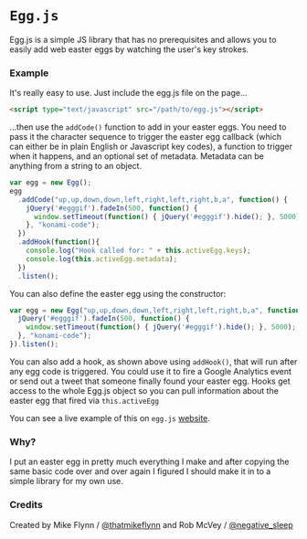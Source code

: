 # `Egg.js`

Egg.js is a simple JS library that has no prerequisites and allows you to easily add web easter eggs by watching the user's key strokes.

### Example

It's really easy to use. Just include the egg.js file on the page...

```html
<script type="text/javascript" src="/path/to/egg.js"></script>
```

...then use the `addCode()` function to add in your easter eggs. You need to pass it the character sequence to trigger the easter egg callback (which can either be in plain English or Javascript key codes), a function to trigger when it happens, and an optional set of metadata. Metadata can be anything from a string to an object.

```js
var egg = new Egg();
egg
  .addCode("up,up,down,down,left,right,left,right,b,a", function() {
    jQuery('#egggif').fadeIn(500, function() {
      window.setTimeout(function() { jQuery('#egggif').hide(); }, 5000);
    }, "konami-code");
  })
  .addHook(function(){
    console.log("Hook called for: " + this.activeEgg.keys);
    console.log(this.activeEgg.metadata);
  })
  .listen();
```

You can also define the easter egg using the constructor:

```js
var egg = new Egg("up,up,down,down,left,right,left,right,b,a", function() {
  jQuery('#egggif').fadeIn(500, function() {
    window.setTimeout(function() { jQuery('#egggif').hide(); }, 5000);
  }, "konami-code");
}).listen();
```

You can also add a hook, as shown above using `addHook()`, that will run after any egg code is triggered. You could use it to fire a Google Analytics event or send out a tweet that someone finally found your easter egg. Hooks get access to the whole Egg.js object so you can pull information about the easter egg that fired via `this.activeEgg`

You can see a live example of this on `egg.js` [website](http://thatmikeflynn.com/egg.js/).


### Why?

I put an easter egg in pretty much everything I make and after copying the same basic code over and over again I figured I should make it in to a simple library for my own use.

### Credits

Created by Mike Flynn / [@thatmikeflynn](http://twitter.com/thatmikeflynn) and Rob McVey / [@negative_sleep](http://twitter.com/negative_sleep)

